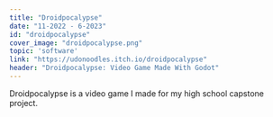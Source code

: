 ```yaml
---
title: "Droidpocalypse"
date: "11-2022 - 6-2023"
id: "droidpocalypse"
cover_image: "droidpocalypse.png"
topic: 'software'
link: "https://udonoodles.itch.io/droidpocalypse"
header: "Droidpocalypse: Video Game Made With Godot"
---
```

Droidpocalypse is a video game I made for my high school capstone project. 